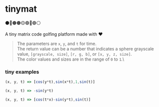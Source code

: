 
# tinymat

⚫️🔴🟤🟠🟡🟢🔵🟣⚪️

A tiny matrix code golfing platform made with ❤️

> The parameters are `x`, `y`, and `t` for time.\
> The return value can be a number that indicates a sphere grayscale\
> value, `[grayscale, size]`, `[r, g, b]`, or `[x, y, z, size]`.\
> The color values and sizes are in the range of `0` to `1`.\

### tiny examples

```js
(x, y, t) => [cos(y*t),sin(x*t),1,sin(t)]
```

```js
(x, y, t) => -sin(y*t)
```

```js
(x, y, t) => [cos(t*x)-sin(y*t),sin(t)]
```
